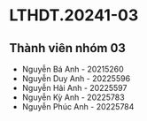 # LTHDT.20241-03
## Thành viên nhóm 03
* Nguyễn Bá Anh - 20215260
* Nguyễn Duy Anh - 20225596
* Nguyễn Hải Anh - 20225597
* Nguyễn Kỳ Anh - 20225783
* Nguyễn Phúc Anh - 20225784